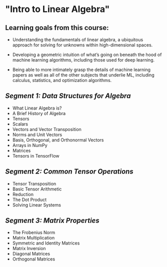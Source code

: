 # **"Intro to Linear Algebra"**
## Learning goals from this course:

* Understanding the fundamentals of linear algebra, a ubiquitous approach for solving for unknowns within high-dimensional spaces.

* Developing a geometric intuition of what’s going on beneath the hood of machine learning algorithms, including those used for deep learning.

* Being able to more intimately grasp the details of machine learning papers as well as all of the other subjects that underlie ML, including calculus, statistics, and optimization algorithms.

## *Segment 1: Data Structures for Algebra*
* What Linear Algebra is?
* A Brief History of Algebra
* Tensors
* Scalars
* Vectors and Vector Transposition
* Norms and Unit Vectors
* Basis, Orthogonal, and Orthonormal Vectors
* Arrays in NumPy
* Matrices
* Tensors in TensorFlow
## *Segment 2: Common Tensor Operations*
        
* Tensor Transposition
* Basic Tensor Arithmetic
* Reduction
* The Dot Product
* Solving Linear Systems
## *Segment 3: Matrix Properties*

* The Frobenius Norm
* Matrix Multiplication
* Symmetric and Identity Matrices
* Matrix Inversion
* Diagonal Matrices
* Orthogonal Matrices
